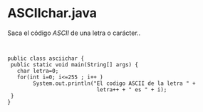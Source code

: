 # ASCIIchar.java
Saca el código *ASCII* de una letra o carácter..


``` 


public class asciichar {
 public static void main(String[] args) {     
   char letra=0;
   for(int i=0; i<=255 ; i++ )
        System.out.println("El codigo ASCII de la letra " + 
                            letra++ + " es " + i);                           
 }  
}  


 ```

